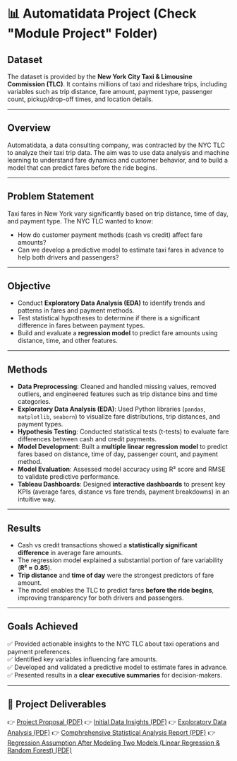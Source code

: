 # 📊 Automatidata Project (Check "Module Project" Folder)

## Dataset  
The dataset is provided by the **New York City Taxi & Limousine Commission (TLC)**. It contains millions of taxi and rideshare trips, including variables such as trip distance, fare amount, payment type, passenger count, pickup/drop-off times, and location details.  

---

## Overview  
Automatidata, a data consulting company, was contracted by the NYC TLC to analyze their taxi trip data. The aim was to use data analysis and machine learning to understand fare dynamics and customer behavior, and to build a model that can predict fares before the ride begins.  

---

## Problem Statement  
Taxi fares in New York vary significantly based on trip distance, time of day, and payment type. The NYC TLC wanted to know:  
- How do customer payment methods (cash vs credit) affect fare amounts?  
- Can we develop a predictive model to estimate taxi fares in advance to help both drivers and passengers?  

---

## Objective  
- Conduct **Exploratory Data Analysis (EDA)** to identify trends and patterns in fares and payment methods.  
- Test statistical hypotheses to determine if there is a significant difference in fares between payment types.  
- Build and evaluate a **regression model** to predict fare amounts using distance, time, and other features.  

---

## Methods  
- **Data Preprocessing**: Cleaned and handled missing values, removed outliers, and engineered features such as trip distance bins and time categories.  
- **Exploratory Data Analysis (EDA)**: Used Python libraries (`pandas`, `matplotlib`, `seaborn`) to visualize fare distributions, trip distances, and payment types.  
- **Hypothesis Testing**: Conducted statistical tests (t-tests) to evaluate fare differences between cash and credit payments.  
- **Model Development**: Built a **multiple linear regression model** to predict fares based on distance, time of day, passenger count, and payment method.  
- **Model Evaluation**: Assessed model accuracy using R² score and RMSE to validate predictive performance.
- **Tableau Dashboards**: Designed **interactive dashboards** to present key KPIs (average fares, distance vs fare trends, payment breakdowns) in an intuitive way.  


---

## Results  
- Cash vs credit transactions showed a **statistically significant difference** in average fare amounts.  
- The regression model explained a substantial portion of fare variability (**R² ≈ 0.85**).  
- **Trip distance** and **time of day** were the strongest predictors of fare amount.  
- The model enables the TLC to predict fares **before the ride begins**, improving transparency for both drivers and passengers.  

---

## Goals Achieved  
✅ Provided actionable insights to the NYC TLC about taxi operations and payment preferences.  
✅ Identified key variables influencing fare amounts.  
✅ Developed and validated a predictive model to estimate fares in advance.  
✅ Presented results in a **clear executive summaries** for decision-makers.  

---

## 📑 Project Deliverables  

👉 [Project Proposal (PDF)](https://github.com/AJSTYLE-lab/Data-Analyst-Portfolio/blob/main/Module%20Project/Foundation%20of%20Data%20Science/Project-Proposal.pdf)
👉 [Initial Data Insights (PDF)](https://github.com/AJSTYLE-lab/Data-Analyst-Portfolio/blob/main/Module%20Project/Get%20Started%20with%20Python/EXECUTIVE_SUMMARIES-FOR-INITIAL-DATA-INSIGHTS.pdf)
👉 [Exploratory Data Analysis (PDF)](https://github.com/AJSTYLE-lab/Data-Analyst-Portfolio/blob/main/Module%20Project/Get%20Beyond%20the%20Numbers/EDA-EXECUTIVE_SUMMARIES_FINAL.pdf)
👉 [Comphrehensive Statistical Analysis Report (PDF)](https://github.com/AJSTYLE-lab/Data-Analyst-Portfolio/blob/main/Module%20Project/The%20Power%20of%20Statistics/EXECUTIVE_SUMMARIES_BASED_ON_STATISTICS.pdf)
👉 [Regression Assumption After Modeling Two Models (Linear Regression & Random Forest) (PDF)](https://github.com/AJSTYLE-lab/Data-Analyst-Portfolio/blob/main/Module%20Project/The_Regression_Analysis_Simplify_Complex_Data_Relationship/Regression_Analys__Executive%20Summary.pdf)


